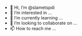 - 👋 Hi, I’m @slametspdi
- 👀 I’m interested in ...
- 🌱 I’m currently learning ...
- 💞️ I’m looking to collaborate on ...
- 📫 How to reach me ...

<!---
slametspdi/slametspdi is a ✨ special ✨ repository because its `README.md` (this file) appears on your GitHub profile.
You can click the Preview link to take a look at your changes.
--->
